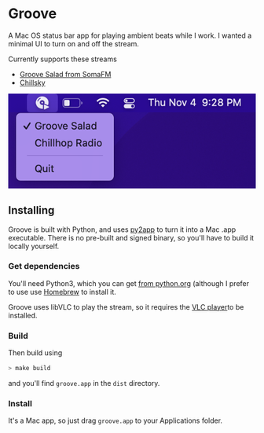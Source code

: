# Groove

A Mac OS status bar app for playing ambient beats while I work. I wanted a minimal UI to turn on and off the stream.

Currently supports these streams

*  [Groove Salad from SomaFM](https://somafm.com/groovesalad/)
* [Chillsky](https://www.chillsky.com)

![Screenshot](/screenshot.png)

## Installing

Groove is built with Python, and uses [py2app](https://py2app.readthedocs.io/en/latest/) to turn it into a Mac .app executable. There is no pre-built and signed binary, so you'll have to build it locally yourself.

### Get dependencies
You'll need Python3, which you can get [from python.org](https://www.python.org/downloads/) (although I prefer to use use [Homebrew](https://brew.sh) to install it.

Groove uses libVLC to play the stream, so it requires the [VLC player](https://www.videolan.org)to be installed.

### Build
Then build using
```bash
> make build
``` 
and you'll find `groove.app` in the `dist` directory.

### Install
It's a Mac app, so just drag `groove.app` to your Applications folder.

